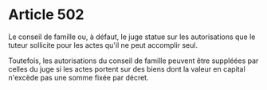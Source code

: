 # Article 502

Le conseil de famille ou, à défaut, le juge statue sur les autorisations que le tuteur sollicite pour les actes qu'il ne peut accomplir seul.

Toutefois, les autorisations du conseil de famille peuvent être suppléées par celles du juge si les actes portent sur des biens dont la valeur en capital n'excède pas une somme fixée par décret.
